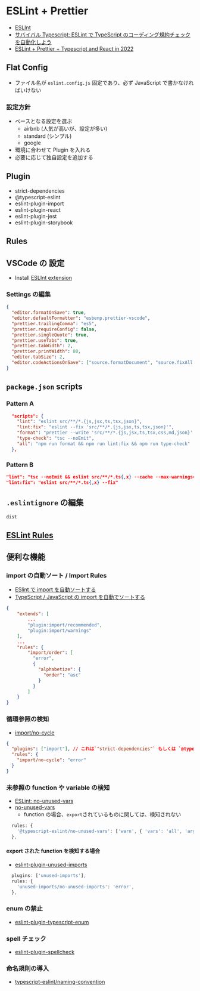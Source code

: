# ESLint + Prettier

- [ESLInt](https://eslint.org/)
- [サバイバル Typescript: ESLint で TypeScript のコーディング規約チェックを自動化しよう](https://typescriptbook.jp/tutorials/eslint)
- [ESLint + Prettier + Typescript and React in 2022](https://blog.devgenius.io/eslint-prettier-typescript-and-react-in-2022-e5021ebca2b1)

## Flat Config

- ファイル名が `eslint.config.js` 固定であり、必ず JavaScript で書かなければいけない

### 設定方針

- ベースとなる設定を選ぶ
  - airbnb (人気が高いが、設定が多い)
  - standard (シンプル)
  - google
- 環境に合わせて Plugin を入れる
- 必要に応じて独自設定を追加する

## Plugin

- strict-dependencies
- @typescript-eslint
- eslint-plugin-import
- eslint-plugin-react
- eslint-plugin-jest
- eslint-plugin-storybook

## Rules

## VSCode の 設定

- Install [ESLInt extension](https://marketplace.visualstudio.com/items?itemName=dbaeumer.vscode-eslint)

### Settings の編集

```json
{
  "editor.formatOnSave": true,
  "editor.defaultFormatter": "esbenp.prettier-vscode",
  "prettier.trailingComma": "es5",
  "prettier.requireConfig": false,
  "prettier.singleQuote": true,
  "prettier.useTabs": true,
  "prettier.tabWidth": 2,
  "prettier.printWidth": 80,
  "editor.tabSize": 2,
  "editor.codeActionsOnSave": ["source.formatDocument", "source.fixAll.eslint"]
}
```

## `package.json` scripts

### Pattern A

```json
  "scripts": {
    "lint": "eslint src/**/*.{js,jsx,ts,tsx,json}",
    "lint:fix": "eslint --fix 'src/**/*.{js,jsx,ts,tsx,json}'",
    "format": "prettier --write 'src/**/*.{js,jsx,ts,tsx,css,md,json}' --config ./.prettierrc",
    "type-check": "tsc --noEmit",
    "all": "npm run format && npm run lint:fix && npm run type-check"
  },
```

### Pattern B

```json
"lint": "tsc --noEmit && eslint src/**/*.ts{,x} --cache --max-warnings=0",
"lint:fix": "eslint src/**/*.ts{,x} --fix"
```

## `.eslintignore` の編集

```txt
dist
```

## [ESLint Rules](https://eslint.org/docs/latest/rules/)

## 便利な機能

### import の自動ソート / Import Rules

- [ESlint で import を自動ソートする](https://zenn.dev/riemonyamada/articles/02e8c172e1eeb1)
- [TypeScript / JavaScript の import を自動でソートする](https://buildersbox.corp-sansan.com/entry/2021/05/28/110000)

```json
{
    "extends": [
        ...
        "plugin:import/recommended",
        "plugin:import/warnings"
    ],
    ...
    "rules": {
        "import/order": [
          "error",
          {
            "alphabetize": {
              "order": "asc"
            }
          }
        ]
    }
}
```

### 循環参照の検知

- [import/no-cycle](https://github.com/import-js/eslint-plugin-import/blob/main/docs/rules/no-cycle.md)

```json
{
  "plugins": ["import"], // これは`"strict-dependencies"` もしくは `@typescript-eslint`が設定されていれば不要
  "rules": {
    "import/no-cycle": "error"
  }
}
```

### 未参照の function や variable の検知

- [ESLint: no-unused-vars](https://eslint.org/docs/latest/rules/no-unused-vars)
- [no-unused-vars](https://github.com/typescript-eslint/typescript-eslint/blob/main/packages/eslint-plugin/docs/rules/no-unused-vars.md)
  - function の場合、`export`されているものに関しては、検知されない

```js
  rules: {
    '@typescript-eslint/no-unused-vars': ['warn', { 'vars': 'all', 'args': 'none' }],
  },
```

#### export された function を検知する場合

- [eslint-plugin-unused-imports](https://www.npmjs.com/package/eslint-plugin-unused-imports)

```js
  plugins: ['unused-imports'],
  rules: {
    'unused-imports/no-unused-imports': 'error',
  },
```

### enum の禁止

- [eslint-plugin-typescript-enum](https://github.com/shian15810/eslint-plugin-typescript-enum/tree/main)

### spell チェック

- [eslint-plugin-spellcheck](https://www.npmjs.com/package/eslint-plugin-spellcheck)

### 命名規則の導入

- [typescript-eslint/naming-convention](https://typescript-eslint.io/rules/naming-convention/)
